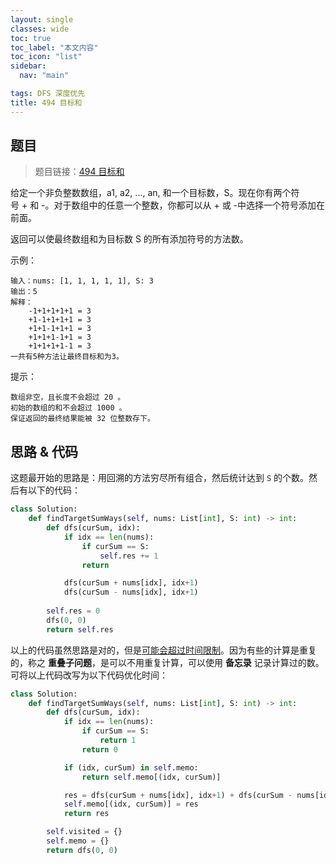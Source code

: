 ```yaml
---
layout: single
classes: wide
toc: true
toc_label: "本文内容"
toc_icon: "list"
sidebar:
  nav: "main"

tags: DFS 深度优先
title: 494 目标和
---
```


## 题目

> 题目链接：[494 目标和](https://leetcode-cn.com/problems/target-sum/)

给定一个非负整数数组，a1, a2, ..., an, 和一个目标数，S。现在你有两个符号 + 和 -。对于数组中的任意一个整数，你都可以从 + 或 -中选择一个符号添加在前面。

返回可以使最终数组和为目标数 S 的所有添加符号的方法数。

示例：

    输入：nums: [1, 1, 1, 1, 1], S: 3
    输出：5
    解释：
        -1+1+1+1+1 = 3
        +1-1+1+1+1 = 3
        +1+1-1+1+1 = 3
        +1+1+1-1+1 = 3
        +1+1+1+1-1 = 3
    一共有5种方法让最终目标和为3。 

提示：

    数组非空，且长度不会超过 20 。
    初始的数组的和不会超过 1000 。
    保证返回的最终结果能被 32 位整数存下。


## 思路 & 代码 

 这题最开始的思路是：用回溯的方法穷尽所有组合，然后统计达到 `S` 的个数。然后有以下的代码：

```python
class Solution:
    def findTargetSumWays(self, nums: List[int], S: int) -> int:
        def dfs(curSum, idx):
            if idx == len(nums):
                if curSum == S:
                    self.res += 1
                return

            dfs(curSum + nums[idx], idx+1)
            dfs(curSum - nums[idx], idx+1)
        
        self.res = 0
        dfs(0, 0)
        return self.res
```

以上的代码虽然思路是对的，但是<u>可能会超过时间限制</u>。因为有些的计算是重复的，称之 **重叠子问题**，是可以不用重复计算，可以使用 **备忘录** 记录计算过的数。可将以上代码改写为以下代码优化时间：

```python
class Solution:
    def findTargetSumWays(self, nums: List[int], S: int) -> int:
        def dfs(curSum, idx):
            if idx == len(nums):
                if curSum == S:
                    return 1
                return 0

            if (idx, curSum) in self.memo:
                return self.memo[(idx, curSum)]

            res = dfs(curSum + nums[idx], idx+1) + dfs(curSum - nums[idx], idx+1)
            self.memo[(idx, curSum)] = res
            return res

        self.visited = {}
        self.memo = {}
        return dfs(0, 0)
        
```

